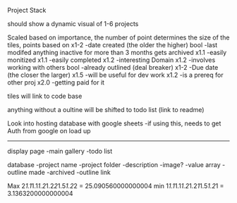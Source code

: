 Project Stack

should show a dynamic visual of 1-6 projects

Scaled based on importance, 
the number of point determines the size of the tiles, 
  points based on
x1-2    -date created (the older the higher)
bool    -last modifed anything inactive for more than 3 months gets archived
x1.1    -easily monitized
x1.1    -easily completed
x1.2    -interesting Domain
x1.2    -involves working with others
bool    -already outlined (deal breaker)
x1-2    -Due date (the closer the larger)
x1.5    -will be useful for dev work
x1.2    -is a prereq for other proj
x2.0    -getting paid for it

tiles will link to code base

anything without a oultine will be shifted to todo list (link to readme)

Look into hosting database with google sheets
 -if using this, needs to get Auth from google on load up
 
---

display page
  -main gallery
  -todo list

database
  -project name
  -project folder
  -description
  -image?
  -value array 
  -outline made
  -archived
  -outline link
  
  Max
  2*1.1*1.1*1.2*1.2*2*1.5*1.2*2 = 25.090560000000004
  min
  1*1.1*1.1*1.2*1.2*1*1.5*1.2*1 = 3.1363200000000004
  